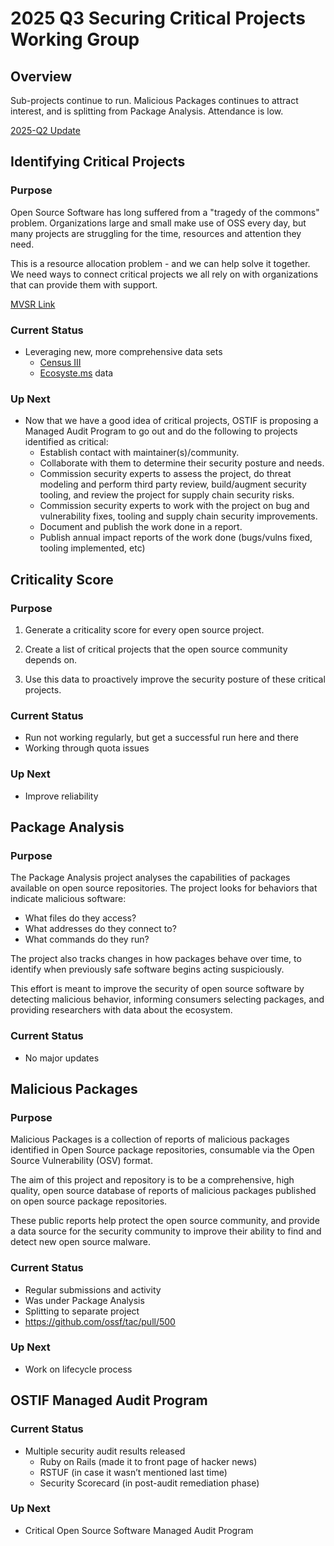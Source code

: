# 2025 Q3 Securing Critical Projects Working Group

## Overview

Sub-projects continue to run. Malicious Packages continues to
attract interest, and is splitting from Package Analysis. Attendance is low.

[2025-Q2 Update](2025-Q2-SCP-WG.md)

## Identifying Critical Projects

### Purpose

Open Source Software has long suffered from a "tragedy of the commons"
problem. Organizations large and small make use of OSS every day, but many
projects are struggling for the time, resources and attention they need.

This is a resource allocation problem - and we can help solve it together. We
need ways to connect critical projects we all rely on with organizations that
can provide them with support.

[MVSR Link](https://github.com/ossf/wg-securing-critical-projects/blob/main/MVSR.md)

### Current Status

- Leveraging new, more comprehensive data sets
    - [Census III](https://www.linuxfoundation.org/research/census-iii)
    - [Ecosyste.ms](https://ecosyste.ms/) data

### Up Next

- Now that we have a good idea of critical projects, OSTIF is proposing a Managed Audit Program to go out and do the following to projects identified as critical:
    - Establish contact with maintainer(s)/community.
    - Collaborate with them to determine their security posture and needs.
    - Commission security experts to assess the project, do threat modeling and perform third party review, build/augment security tooling, and review the project for supply chain security risks.
    - Commission security experts to work with the project on bug and vulnerability fixes, tooling and supply chain security improvements. 
    - Document and publish the work done in a report. 
    - Publish annual impact reports of the work done (bugs/vulns fixed, tooling implemented, etc) 

## Criticality Score

### Purpose

1. Generate a criticality score for every open source project.

1. Create a list of critical projects that the open source community depends
   on.

1. Use this data to proactively improve the security posture of these critical
   projects.

### Current Status

- Run not working regularly, but get a successful run here and there
- Working through quota issues

### Up Next

- Improve reliability

## Package Analysis

### Purpose

The Package Analysis project analyses the capabilities of packages available on
open source repositories. The project looks for behaviors that indicate
malicious software:

- What files do they access?
- What addresses do they connect to?
- What commands do they run?

The project also tracks changes in how packages behave over time, to identify
when previously safe software begins acting suspiciously.

This effort is meant to improve the security of open source software by
detecting malicious behavior, informing consumers selecting packages, and
providing researchers with data about the ecosystem.

### Current Status

- No major updates

## Malicious Packages

### Purpose

Malicious Packages is a collection of reports of malicious packages identified in
Open Source package repositories, consumable via the Open Source Vulnerability
(OSV) format.

The aim of this project and repository is to be a comprehensive, high quality, open source database of reports of malicious packages published on open source package repositories.

These public reports help protect the open source community, and provide a data source for the security community to improve their ability to find and detect new open source malware.

### Current Status

- Regular submissions and activity
- Was under Package Analysis
- Splitting to separate project
- https://github.com/ossf/tac/pull/500

### Up Next

- Work on lifecycle process

## OSTIF Managed Audit Program

### Current Status

- Multiple security audit results released
    - Ruby on Rails (made it to front page of hacker news) 
    - RSTUF (in case it wasn’t mentioned last time) 
    - Security Scorecard (in post-audit remediation phase) 

### Up Next

- Critical Open Source Software Managed Audit Program
